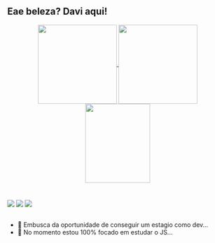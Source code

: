 ## Eae beleza? Davi aqui!

<div align="center">
  <a href="https://github.com/NappOS">
  <img height="180em" width:"50%"  align="center" src="https://github-readme-stats.vercel.app/api?username=NappOS&show_icons=true&theme=dracula&include_all_commits=true&count_private=true"/>
  <img height="180em" width:"50%" align="center" src="https://github-readme-stats.vercel.app/api/top-langs/?username=NappOS&layout=compact&langs_count=7&theme=dracula" />

  <img align="center" width="148" height="180" src="https://media1.tenor.com/images/68e8337fb4eb7e40645d832c64762a8b/tenor.gif?itemid=19443613">
</div>

#

<div>
  <a href = "mailto:davioliveirasanto.work@gmail.com"><img src="https://img.shields.io/badge/-Gmail-%23333?style=for-the-badge&logo=gmail&logoColor=white" target="_blank"></a>
  <a href="https://www.linkedin.com/in/davi-olivera-santos-78b042198/" target="_blank"><img src="https://img.shields.io/badge/-LinkedIn-%230077B5?style=for-the-badge&logo=linkedin&logoColor=white" target="_blank"></a> 
   <a href="https://www.instagram.com/davi._.os/" target="_blank"><img src="https://img.shields.io/badge/-Instagram-%23E4405F?style=for-the-badge&logo=instagram&logoColor=white" target="_blank"></a>

##
  </div>
  
- 🔭 Embusca da oportunidade de conseguir um estagio como dev...
- 🌱 No momento estou 100% focado em estudar o JS...
